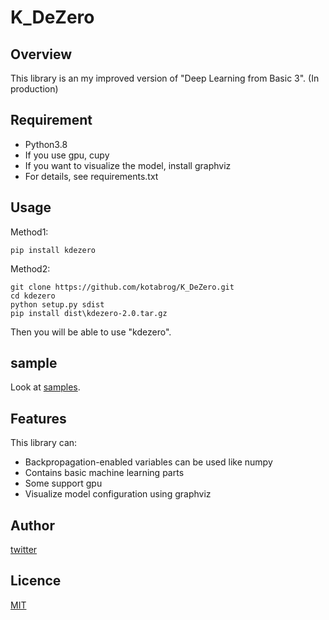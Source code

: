 # K_DeZero

## Overview

This library is an my improved version of "Deep Learning from Basic 3".
(In production)

## Requirement

- Python3.8
- If you use gpu, cupy
- If you want to visualize the model, install graphviz
- For details, see requirements.txt

## Usage

Method1:
```
pip install kdezero
```

Method2:
```
git clone https://github.com/kotabrog/K_DeZero.git
cd kdezero
python setup.py sdist
pip install dist\kdezero-2.0.tar.gz
```

Then you will be able to use "kdezero".

## sample

Look at [samples](https://github.com/kotabrog/K_DeZero/tree/main/samples).

## Features

This library can:

- Backpropagation-enabled variables can be used like numpy
- Contains basic machine learning parts
- Some support gpu
- Visualize model configuration using graphviz

## Author

[twitter](https://twitter.com/Kotabrog)

## Licence

[MIT](https://github.com/kotabrog/K_DeZero/blob/main/LICENSE)
